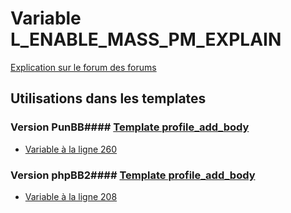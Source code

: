 # Variable L_ENABLE_MASS_PM_EXPLAIN
[Explication sur le forum des forums](http://forum.forumactif.com/t294113-listing-des-variables#L_ENABLE_MASS_PM_EXPLAIN)
## Utilisations dans les templates
### Version PunBB#### [Template profile_add_body](punbb/profile_add_body.md)
* [Variable à la ligne 260](../punbb/profile_add_body.tpl#L260)
### Version phpBB2#### [Template profile_add_body](subsilver/profile_add_body.md)
* [Variable à la ligne 208](../subsilver/profile_add_body.tpl#L208)